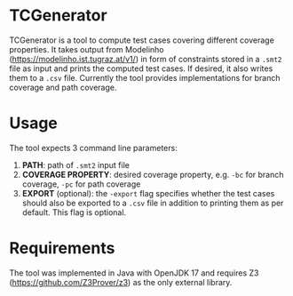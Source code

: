 # TCGenerator

TCGenerator is a tool to compute test cases covering different coverage properties. It takes output from Modelinho (https://modelinho.ist.tugraz.at/v1/) in form of constraints stored in a `.smt2` file as input and prints the computed test cases. If desired, it also writes them to a `.csv` file. Currently the tool provides implementations for branch coverage and path coverage.

# Usage

The tool expects 3 command line parameters:
1. **PATH**: path of `.smt2` input file
2. **COVERAGE PROPERTY**: desired coverage property, e.g. `-bc` for branch coverage, `-pc` for path coverage
3. **EXPORT** (optional): the `-export` flag specifies whether the test cases should also be exported to a `.csv` file in addition to printing them as per default. This flag is optional.

# Requirements

The tool was implemented in Java with OpenJDK 17 and requires Z3 (https://github.com/Z3Prover/z3) as the only external library.
